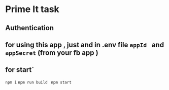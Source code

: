 # Prime It task 
## Authentication

## for using this app , just and in .env file `appId ` and  `appSecret` (from your fb app )

## for start`

` npm i `
` npm run build `
` npm start`

